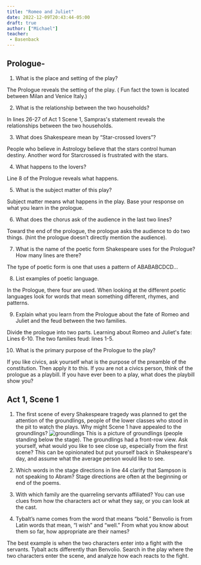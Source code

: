 ```yaml
---
title: "Romeo and Juliet"
date: 2022-12-09T20:43:44-05:00
draft: true
author: ["Michael"]
teacher:
 - Basenback
---
```

 ## Prologue- 

1. What is the place and setting of the play? 

The Prologue reveals the setting of the play. ( Fun fact the town is located between Milan and Venice Italy.) 

2. What is the relationship between the two households? 

In lines 26-27 of Act 1 Scene 1, Sampras's statement reveals the relationships between the two households. 

3. What does Shakespeare mean by “Star-crossed lovers”?

People who believe in Astrology believe that the stars control human destiny. Another word for Starcrossed is frustrated with the stars. 

4. What happens to the lovers? 

Line 8 of the Prologue reveals what happens. 

5. What is the subject matter of this play? 

Subject matter means what happens in the play. Base your response on what you learn in the prologue. 

6. What does the chorus ask of the audience in the last two lines? 

Toward the end of the prologue, the prologue asks the audience to do two things. (hint the prologue doesn’t directly mention the audience). 

7. What is the name of the poetic form Shakespeare uses for the Prologue? How many lines are there? 

The type of poetic form is one that uses a pattern of ABABABCDCD… 

8. List examples of poetic language.

In the Prologue, there four are used. When looking at the different poetic languages look for words that mean something different, rhymes, and patterns. 

9. Explain what you learn from the Prologue about the fate of Romeo and Juliet and the feud between the two families. 

Divide the prologue into two parts. Learning about Romeo and Juliet's fate: Lines 6-10. The two families feud: lines 1-5. 

10. What is the primary purpose of the Prologue to the play? 

If you like civics, ask yourself what is the purpose of the preamble of the constitution. Then apply it to this. If you are not a civics person, think of the prologue as a playbill. If you have ever been to a play, what does the playbill show you? 


## Act 1, Scene 1

1. The first scene of every Shakespeare tragedy was planned to get the attention of the groundlings, people of the lower classes who stood in the pit to watch the plays. Why might Scene 1 have appealed to the groundlings? 
![groundlings](groundlings.jpg)
This is a picture of groundlings (people standing below the stage). The groundlings had a front-row view. Ask yourself, what would you like to see close up, especially from the first scene? This can be opinionated but put yourself back in Shakespeare's day, and assume what the average person would like to see. 


2. Which words in the stage directions in line 44 clarify that Sampson is not speaking to Abram? 
Stage directions are often at the beginning or end of the poems.

3. With which family are the quarreling servants affiliated? 
You can use clues from how the characters act or what they say, or you can look at the cast. 

4. Tybalt’s name comes from the word that means “bold.” Benvolio is from Latin words that mean, “I wish” and “well.” From what you know about them so far, how appropriate are their names? 

The best example is when the two characters enter into a fight with the servants. Tybalt acts differently than Benvolio. Search in the play where the two characters enter the scene, and analyze how each reacts to the fight. 




